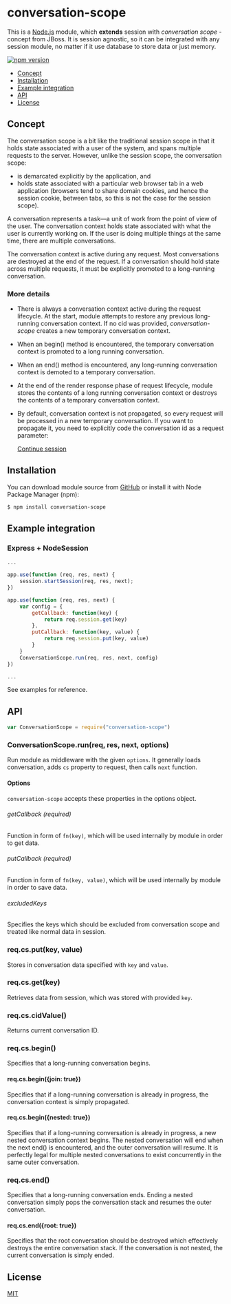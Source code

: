 conversation-scope
================

This is a [Node.js](https://nodejs.org/en/) module, which **extends** session with *conversation scope* - concept from JBoss.
It is session agnostic, so it can be integrated with any session module, no matter if it use database to store data or just memory.

[![npm version](https://badge.fury.io/js/conversation-scope.svg)](http://badge.fury.io/js/conversation-scope)

- [Concept](#concept)
- [Installation](#installation)
- [Example integration](#example-integration)
- [API](#api)
- [License](#license)

## Concept

The conversation scope is a bit like the traditional session scope in that it holds state associated with a user of the system, and spans multiple requests to the server. However, unlike the session scope, the conversation scope:

- is demarcated explicitly by the application, and
- holds state associated with a particular web browser tab in a web application (browsers tend to share domain cookies, and hence the session cookie, between tabs, so this is not the case for the session scope).

A conversation represents a task—a unit of work from the point of view of the user. The conversation context holds state associated with what the user is currently working on. If the user is doing multiple things at the same time, there are multiple conversations.

The conversation context is active during any request. Most conversations are destroyed at the end of the request. If a conversation should hold state across multiple requests, it must be explicitly promoted to a long-running conversation.


### More details

- There is always a conversation context active during the request lifecycle. At the start, module attempts to restore any previous long-running conversation context. If no cid was provided, *conversation-scope* creates a new temporary conversation context.
-  When an begin() method is encountered, the temporary conversation context is promoted to a long running conversation.
-  When an end() method is encountered, any long-running conversation context is demoted to a temporary conversation.
- At the end of the render response phase of request lifecycle, module stores the contents of a long running conversation context or destroys the contents of a temporary conversation context.
- By default, conversation context is not propagated, so every request will be processed in a new temporary conversation. If you want to propagate it, you need to explicitly code the conversation id as a request parameter:

    <a href="/page?cid=<% req.cs.cidValue %>">Continue session</a>

## Installation

You can download module source from [GitHub](https://github.com/koxu1996/conversation-scope) or install it with Node Package Manager (npm):

```sh
$ npm install conversation-scope
```

## Example integration

### Express + NodeSession

```js
...

app.use(function (req, res, next) {
    session.startSession(req, res, next);
})

app.use(function (req, res, next) {
    var config = {
        getCallback: function(key) {
            return req.session.get(key)
        },
        putCallback: function(key, value) {
            return req.session.put(key, value)
        }
    }
    ConversationScope.run(req, res, next, config)
})

...
```

See examples for reference.

## API

```js
var ConversationScope = require("conversation-scope")
```

### ConversationScope.run(req, res, next, options)

Run module as middleware with the given `options`. It generally loads conversation, adds `cs` property to request, then calls `next` function.

#### Options

`conversation-scope` accepts these properties in the options object.

###### getCallback (required)

Function in form of `fn(key)`, which will be used internally by module in order to get data.

###### putCallback (required)

Function in form of `fn(key, value)`, which will be used internally by module in order to save data.

###### excludedKeys

Specifies the keys which should be excluded from conversation scope and treated like normal data in session.

### req.cs.put(key, value)

Stores in conversation data specified with `key` and `value`.

### req.cs.get(key)

Retrieves data from session, which was stored with provided `key`.

### req.cs.cidValue()

Returns current conversation ID.

### req.cs.begin()

Specifies that a long-running conversation begins.

#### req.cs.begin({join: true})

Specifies that if a long-running conversation is already in progress, the conversation context is simply propagated.

#### req.cs.begin({nested: true})

Specifies that if a long-running conversation is already in progress, a new nested conversation context begins. The nested conversation will end when the next end() is encountered, and the outer conversation will resume.
It is perfectly legal for multiple nested conversations to exist concurrently in the same outer conversation.

### req.cs.end()

Specifies that a long-running conversation ends. Ending a nested conversation simply pops the conversation stack and resumes the outer conversation.

#### req.cs.end({root: true})

Specifies that the root conversation should be destroyed which effectively destroys the entire conversation stack. If the conversation is not nested, the current conversation is simply ended.

## License

[MIT](LICENSE)
